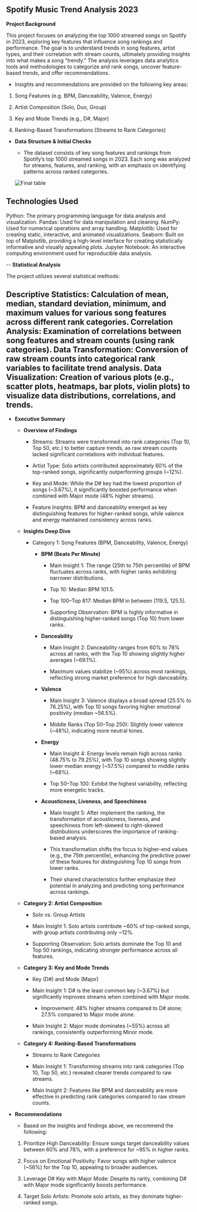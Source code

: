 **Spotify Music Trend Analysis 2023**
-

**Project Background**

This project focuses on analyzing the top 1000 streamed songs on Spotify in 2023, exploring key features that influence song rankings and performance. The goal is to understand trends in song features, artist types, and their correlation with stream counts, ultimately providing insights into what makes a song "trendy." The analysis leverages data analytics tools and methodologies to categorize and rank songs, uncover feature-based trends, and offer recommendations.

- Insights and recommendations are provided on the following key areas:

1. Song Features (e.g. BPM, Danceability, Valence, Energy)

2. Artist Composition (Solo, Duo, Group)

3. Key and Mode Trends (e.g., D#, Major)

4. Ranking-Based Transformations (Streams to Rank Categories)

- **Data Structure & Initial Checks**

    - The dataset consists of key song features and rankings from Spotify’s top 1000 streamed songs in 2023. Each song was analyzed for streams, features, and ranking, with an emphasis on identifying patterns across ranked categories.
    

  ![Final table](Final_table.png)

**Technologies Used**
--
Python: The primary programming language for data analysis and visualization.
Pandas: Used for data manipulation and cleaning.
NumPy: Used for numerical operations and array handling.
Matplotlib: Used for creating static, interactive, and animated visualizations.
Seaborn: Built on top of Matplotlib, providing a high-level interface for creating statistically informative and visually appealing plots.
Jupyter Notebook: An interactive computing environment used for reproducible data analysis.

--
**Statistical Analysis**

The project utilizes several statistical methods:

Descriptive Statistics: Calculation of mean, median, standard deviation, minimum, and maximum values for various song features across different rank categories.
Correlation Analysis: Examination of correlations between song features and stream counts (using rank categories).
Data Transformation: Conversion of raw stream counts into categorical rank variables to facilitate trend analysis.
Data Visualization: Creation of various plots (e.g., scatter plots, heatmaps, bar plots, violin plots) to visualize data distributions, correlations, and trends.
--
- **Executive Summary**

    - **Overview of Findings**

        - Streams: Streams were transformed into rank categories (Top 10, Top 50, etc.) to better capture trends, as raw stream counts lacked significant correlations with individual features.

        - Artist Type: Solo artists contributed approximately 60% of the top-ranked songs, significantly outperforming groups (~12%).

        - Key and Mode: While the D# key had the lowest proportion of songs (~3.67%), it significantly boosted performance when combined with Major mode (48% higher streams).

        - Feature Insights: BPM and danceability emerged as key distinguishing features for higher-ranked songs, while valence and energy maintained consistency across ranks.

    - **Insights Deep Dive**

        - Category 1: Song Features (BPM, Danceability, Valence, Energy)

            - **BPM (Beats Per Minute)**

                - Main Insight 1: The range (25th to 75th percentile) of BPM fluctuates across ranks, with higher ranks exhibiting narrower distributions.

                - Top 10: Median BPM 101.5.

                - Top 100–Top 817: Median BPM in between [119.5, 125.5].

                - Supporting Observation: BPM is highly informative in distinguishing higher-ranked songs (Top 10) from lower ranks.

            - **Danceability**

                - Main Insight 2: Danceability ranges from 60% to 78% across all ranks, with the Top 10 showing slightly higher averages (~69.1%).

                - Maximum values stabilize (~95%) across most rankings, reflecting strong market preference for high danceability.

            - **Valence**

                - Main Insight 3: Valence displays a broad spread (25.5% to 76.25%), with Top 10 songs favoring higher emotional positivity (median ~56.5%).

                - Middle Ranks (Top 50–Top 250): Slightly lower valence (~48%), indicating more neutral tones.

            - **Energy**

                - Main Insight 4: Energy levels remain high across ranks (48.75% to 79.25%), with Top 10 songs showing slightly lower median energy (~57.5%) compared to middle ranks (~68%).

                - Top 50–Top 100: Exhibit the highest variability, reflecting more energetic tracks.

            - **Acousticness, Liveness, and Speechiness**

                - Main Insight 5: After implement the ranking, the transformation of acousticness, liveness, and speechiness from left-skewed to right-skewed distributions underscores the importance of ranking-based analysis.

                - This transformation shifts the focus to higher-end values (e.g., the 75th percentile), enhancing the predictive power of these features for distinguishing Top 10 songs from lower ranks.

                - Their shared characteristics further emphasize their potential in analyzing and predicting song performance across rankings.



    - **Category 2: Artist Composition**

        - Solo vs. Group Artists

        - Main Insight 1: Solo artists contribute ~60% of top-ranked songs, with group artists contributing only ~12%.

        - Supporting Observation: Solo artists dominate the Top 10 and Top 50 rankings, indicating stronger performance across all features.





    - **Category 3: Key and Mode Trends**

        - Key (D#) and Mode (Major)

        - Main Insight 1: D# is the least common key (~3.67%) but significantly improves streams when combined with Major mode.

            - Improvement: 48% higher streams compared to D# alone; 27.5% compared to Major mode alone.

        - Main Insight 2: Major mode dominates (~55%) across all rankings, consistently outperforming Minor mode.





    - **Category 4: Ranking-Based Transformations**

        - Streams to Rank Categories

        - Main Insight 1: Transforming streams into rank categories (Top 10, Top 50, etc.) revealed clearer trends compared to raw streams.

        - Main Insight 2: Features like BPM and danceability are more effective in predicting rank categories compared to raw stream counts.





- **Recommendations**

    - Based on the insights and findings above, we recommend the following:

    1. Prioritize High Danceability: Ensure songs target danceability values between 60% and 78%, with a preference for ~95% in higher ranks.

    2. Focus on Emotional Positivity: Favor songs with higher valence (~56%) for the Top 10, appealing to broader audiences.
    
    3. Leverage D# Key with Major Mode: Despite its rarity, combining D# with Major mode significantly boosts performance.

    4. Target Solo Artists: Promote solo artists, as they dominate higher-ranked songs.
